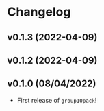 # Changelog

<!--next-version-placeholder-->

## v0.1.3 (2022-04-09)


## v0.1.2 (2022-04-09)


## v0.1.0 (08/04/2022)

- First release of `group10pack`!